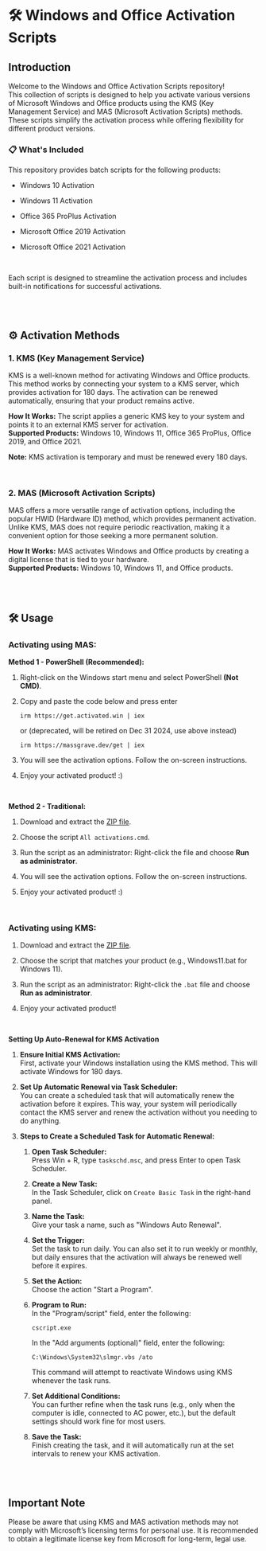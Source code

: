 # **🛠️ Windows and Office Activation Scripts**




## **Introduction**

Welcome to the Windows and Office Activation Scripts repository! <br>
This collection of scripts is designed to help you activate various versions of Microsoft Windows and Office products using the KMS (Key Management Service) and MAS (Microsoft Activation Scripts) methods.<br>
These scripts simplify the activation process while offering flexibility for different product versions.<br>


### 📋 What's Included

This repository provides batch scripts for the following products:

- Windows 10 Activation
  
- Windows 11 Activation

- Office 365 ProPlus Activation

- Microsoft Office 2019 Activation

- Microsoft Office 2021 Activation

<br>

Each script is designed to streamline the activation process and includes built-in notifications for successful activations.

<br><br>




## **⚙️ Activation Methods**

### **1. KMS (Key Management Service)**
KMS is a well-known method for activating Windows and Office products. This method works by connecting your system to a KMS server, which provides activation for 180 days. The activation can be renewed automatically, ensuring that your product remains active.

**How It Works:** The script applies a generic KMS key to your system and points it to an external KMS server for activation. <br>
**Supported Products:** Windows 10, Windows 11, Office 365 ProPlus, Office 2019, and Office 2021.

**Note:** KMS activation is temporary and must be renewed every 180 days.

<br>


### **2. MAS (Microsoft Activation Scripts)**
MAS offers a more versatile range of activation options, including the popular HWID (Hardware ID) method, which provides permanent activation. Unlike KMS, MAS does not require periodic reactivation, making it a convenient option for those seeking a more permanent solution.

**How It Works:** MAS activates Windows and Office products by creating a digital license that is tied to your hardware. <br>
**Supported Products:** Windows 10, Windows 11, and Office products.

<br><br>




## 🛠️ Usage
### Activating using MAS:
**Method 1 - PowerShell (Recommended):**

1. Right-click on the Windows start menu and select PowerShell **(Not CMD)**.
   
2. Copy and paste the code below and press enter  
    ```
    irm https://get.activated.win | iex
    ```
    or (deprecated, will be retired on Dec 31 2024, use above instead)  
    ```
    irm https://massgrave.dev/get | iex
    ```

3. You will see the activation options. Follow the on-screen instructions.
   
4. Enjoy your activated product! :)
   
<br>


**Method 2 - Traditional:**

1. Download and extract the [ZIP file](https://github.com/eliyaballout/Activation/archive/refs/heads/main.zip).
   
2. Choose the script `All activations.cmd`.
   
3. Run the script as an administrator: Right-click the file and choose **Run as administrator**.

4. You will see the activation options. Follow the on-screen instructions.
   
5. Enjoy your activated product! :)
   
<br>



### Activating using KMS:

1. Download and extract the [ZIP file](https://github.com/eliyaballout/Activation/archive/refs/heads/main.zip).
   
2. Choose the script that matches your product (e.g., Windows11.bat for Windows 11).
   
3. Run the script as an administrator: Right-click the `.bat` file and choose **Run as administrator**.
  
4. Enjoy your activated product!

<br>

**Setting Up Auto-Renewal for KMS Activation**

1. **Ensure Initial KMS Activation:** <br>
    First, activate your Windows installation using the KMS method. This will activate Windows for 180 days.

2. **Set Up Automatic Renewal via Task Scheduler:** <br>
    You can create a scheduled task that will automatically renew the activation before it expires. This way, your system will periodically contact the KMS server and renew the activation without you needing to do anything.

3. **Steps to Create a Scheduled Task for Automatic Renewal:** <br>

   1. **Open Task Scheduler:** <br>
       Press Win + R, type `taskschd.msc`, and press Enter to open Task Scheduler.

   2. **Create a New Task:** <br>
       In the Task Scheduler, click on `Create Basic Task` in the right-hand panel.

   3. **Name the Task:** <br>
       Give your task a name, such as "Windows Auto Renewal".

   4. **Set the Trigger:** <br>
       Set the task to run daily. You can also set it to run weekly or monthly, but daily ensures that the activation will always be renewed well before it expires.

   5. **Set the Action:** <br>
       Choose the action "Start a Program".

   6. **Program to Run:** <br>
       In the "Program/script" field, enter the following:
        ```
        cscript.exe
        ```
       

       In the "Add arguments (optional)" field, enter the following:
       ```
       C:\Windows\System32\slmgr.vbs /ato
       ```

       This command will attempt to reactivate Windows using KMS whenever the task runs.

   7. **Set Additional Conditions:** <br>
       You can further refine when the task runs (e.g., only when the computer is idle, connected to AC power, etc.), but the default settings should work fine for most users.

   8. **Save the Task:** <br>
       Finish creating the task, and it will automatically run at the set intervals to renew your KMS activation.

<br><br>




## **Important Note**

Please be aware that using KMS and MAS activation methods may not comply with Microsoft’s licensing terms for personal use. It is recommended to obtain a legitimate license key from Microsoft for long-term, legal use.
